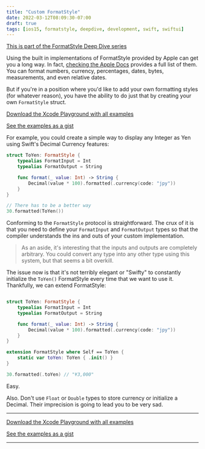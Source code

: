```yaml
---
title: "Custom FormatStyle"
date: 2022-03-12T08:09:30-07:00
draft: true
tags: [ios15, formatstyle, deepdive, development, swift, swiftui]
---
```


[This is part of the FormatStyle Deep Dive series](/posts/formatstyle-deep-dive)

Using the built in implementations of FormatStyle provided by Apple can get you a long way. In fact, [checking the Apple Docs](https://developer.apple.com/documentation/foundation/formatstyle) provides a full list of them. You can format numbers, currency, percentages, dates, bytes, measurements, and even relative dates.

But if you're in a position where you'd like to add your own formatting styles (for whatever reason), you have the ability to do just that by creating your own `FormatStyle` struct.

[Download the Xcode Playground with all examples](https://github.com/brettohland/FormatStylesDeepDive/)

[See the examples as a gist](https://gist.github.com/brettohland/ac2fbd1446bc7bb64da491587b010e3c)

For example, you could create a simple way to display any Integer as Yen using Swift's Decimal Currency features:

```Swift
struct ToYen: FormatStyle {
    typealias FormatInput = Int
    typealias FormatOutput = String

    func format(_ value: Int) -> String {
        Decimal(value * 100).formatted(.currency(code: "jpy"))
    }
}

// There has to be a better way
30.formatted(ToYen())
```
Conforming to the `FormatStyle` protocol is straightforward. The crux of it is that you need to define your `FormatInput` and `FormatOutput` types so that the compiler understands the ins and outs of your custom implementation.

> As an aside, it's interesting that the inputs and outputs are completely arbitrary. You could convert any type into any other type using this system, but that seems a bit overkill.

The issue now is that it's not terribly elegant or "Swifty" to constantly initialize the `ToYen()` FormatStyle every time that we want to use it. Thankfully, we can extend FormatStyle:

```Swift

struct ToYen: FormatStyle {
    typealias FormatInput = Int
    typealias FormatOutput = String

    func format(_ value: Int) -> String {
        Decimal(value * 100).formatted(.currency(code: "jpy"))
    }
}

extension FormatStyle where Self == ToYen {
    static var toYen: ToYen { .init() }
}

30.formatted(.toYen) // "¥3,000"
```

Easy.

Also. Don't use `Float` or `Double` types to store currency or initialize a Decimal. Their imprecision is going to lead you to be very sad.

<hr>

[Download the Xcode Playground with all examples](https://github.com/brettohland/FormatStylesDeepDive/)

[See the examples as a gist](https://gist.github.com/brettohland/ac2fbd1446bc7bb64da491587b010e3c)

<hr>